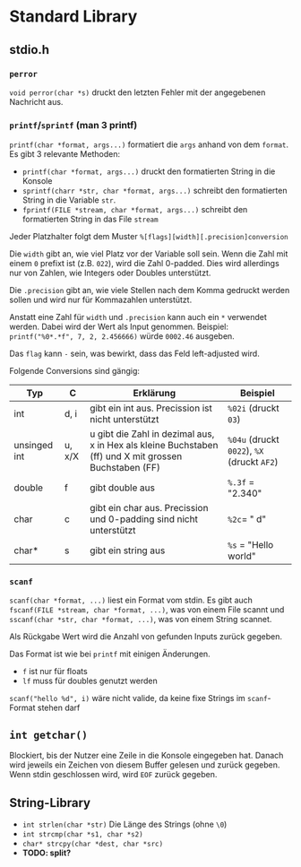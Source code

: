 # Standard Library

## stdio.h

### `perror`

`void perror(char *s)` druckt den letzten Fehler mit der angegebenen Nachricht aus.

### `printf`/`sprintf` (man 3 printf)

`printf(char *format, args...)` formatiert die `args` anhand von dem `format`. Es gibt 3 relevante Methoden:

* `printf(char *format, args...)` druckt den formatierten String in die Konsole
* `sprintf(charr *str, char *format, args...)` schreibt den formatierten String in die Variable `str`.
* `fprintf(FILE *stream, char *format, args...)` schreibt den formatierten String in das File `stream`

Jeder Platzhalter folgt dem Muster `%[flags][width][.precision]conversion` 

Die `width` gibt an, wie viel Platz vor der Variable soll sein. Wenn die Zahl mit einem `0` prefixt ist (z.B. `022`), wird die Zahl 0-padded. Dies wird allerdings nur von Zahlen, wie Integers oder Doubles unterstützt.

Die `.precision` gibt an, wie viele Stellen nach dem Komma gedruckt werden sollen und wird nur für Kommazahlen unterstützt.

Anstatt eine Zahl für `width` und `.precision` kann auch ein `*` verwendet werden. Dabei wird der Wert als Input genommen. Beispiel: `printf("%0*.*f", 7, 2, 2.456666)` würde `0002.46` ausgeben.

Das `flag` kann `-` sein, was bewirkt, dass das Feld left-adjusted wird.

Folgende Conversions sind gängig:

| Typ          | C      | Erklärung                                                    | Beispiel                                      |
| ------------ | ------ | ------------------------------------------------------------ | --------------------------------------------- |
| int          | d, i   | gibt ein int aus. Precission ist nicht unterstützt           | `%02i` (druckt `03`)                          |
| unsinged int | u, x/X | u gibt die Zahl in dezimal aus, x in Hex als kleine Buchstaben (ff) und X mit grossen Buchstaben (FF) | `%04u` (druckt `  0022`), `%X` (druckt `AF2`) |
| double       | f      | gibt double aus                                              | `%.3f` = "2.340"                              |
| char         | c      | gibt ein char aus. Precission und 0-padding sind nicht unterstützt | `%2c`= "  d"                                  |
| char*        | s      | gibt ein string aus                                          | `%s` = "Hello world"                          |

### `scanf`

`scanf(char *format, ...)` liest ein Format vom stdin. Es gibt auch `fscanf(FILE *stream, char *format, ...)`, was von einem File scannt und `sscanf(char *str, char *format, ...)`, was von einem String scannet.

Als Rückgabe Wert wird die Anzahl von gefunden Inputs zurück gegeben.

Das Format ist wie bei `printf` mit einigen Änderungen.

* `f` ist nur für floats
* `lf` muss für doubles genutzt werden

`scanf("hello %d", i)` wäre nicht valide, da keine fixe Strings im `scanf`-Format stehen darf

## `int getchar()`

Blockiert, bis der Nutzer eine Zeile in die Konsole eingegeben hat. Danach wird jeweils ein Zeichen von diesem Buffer gelesen und zurück gegeben. Wenn stdin geschlossen wird, wird `EOF` zurück gegeben.

## String-Library

* `int strlen(char *str)`
  Die Länge des Strings (ohne `\0`)
* `int strcmp(char *s1, char *s2)`
* `char* strcpy(char *dest, char *src)`
* **TODO: split?**